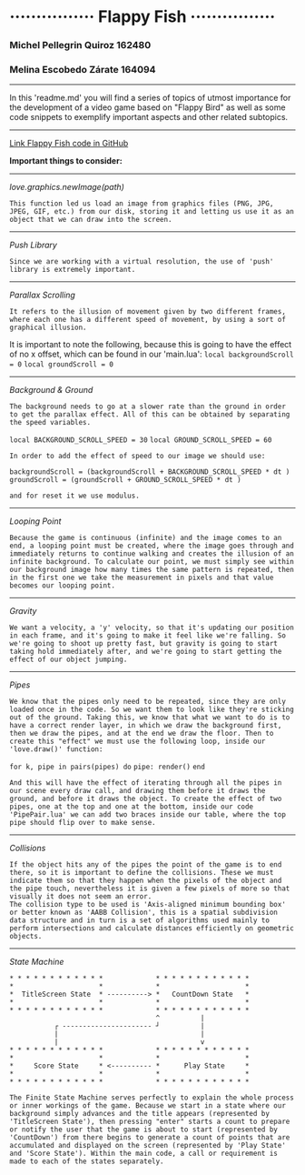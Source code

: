 # ················ Flappy Fish ················ #

### Michel Pellegrin Quiroz 162480 
### Melina Escobedo Zárate 164094 

***
In this 'readme.md' you will find a series of topics of utmost importance 
for the development of a video game based on "Flappy Bird" 
as well as some code snippets to exemplify important aspects and other 
related subtopics. 
***

[Link Flappy Fish code in GitHub](https://github.com/melinaescobedo/FlappyFish.git)

**Important things to consider:**

----------------------------------------------------------------------------------

_love.graphics.newImage(path)_

    This function led us load an image from graphics files (PNG, JPG, JPEG, GIF, etc.) from our disk, storing it and letting us use it as an object that we can draw into the screen.
    
---------------------------------------------------------------------------------- 

_Push Library_
    
    Since we are working with a virtual resolution, the use of 'push' library is extremely important. 
    
----------------------------------------------------------------------------------

_Parallax Scrolling_

    It refers to the illusion of movement given by two different frames, where each one has a different speed of movement, by using a sort of graphical illusion.

It is important to note the following, because this is going to have the effect of no x offset, which can be found in our 'main.lua':
    `local backgroundScroll = 0`
    `local groundScroll = 0`
    
----------------------------------------------------------------------------------  

_Background & Ground_

    The background needs to go at a slower rate than the ground in order to get the parallax effect. All of this can be obtained by separating the speed variables.
    
`local BACKGROUND_SCROLL_SPEED = 30`
`local GROUND_SCROLL_SPEED = 60`

    In order to add the effect of speed to our image we should use:

`backgroundScroll = (backgroundScroll + BACKGROUND_SCROLL_SPEED * dt )`
`groundScroll = (groundScroll + GROUND_SCROLL_SPEED * dt )`

    and for reset it we use modulus.
    
----------------------------------------------------------------------------------

_Looping Point_
    
    Because the game is continuous (infinite) and the image comes to an end, a looping point must be created, where the image goes through and immediately returns to continue walking and creates the illusion of an infinite background. To calculate our point, we must simply see within our background image how many times the same pattern is repeated, then in the first one we take the measurement in pixels and that value becomes our looping point. 
    
---------------------------------------------------------------------------------- 

_Gravity_

    We want a velocity, a 'y' velocity, so that it's updating our position in each frame, and it's going to make it feel like we're falling. So we're going to shoot up pretty fast, but gravity is going to start taking hold immediately after, and we're going to start getting the effect of our object jumping.
 
 --------------------------------------------------------------------------------- 
 
 _Pipes_
 
    We know that the pipes only need to be repeated, since they are only loaded once in the code. So we want them to look like they're sticking out of the ground. Taking this, we know that what we want to do is to have a correct render layer, in which we draw the background first, then we draw the pipes, and at the end we draw the floor. Then to create this "effect" we must use the following loop, inside our 'love.draw()' function:
    
`for k, pipe in pairs(pipes) do`
    `pipe: render()`
`end`

    And this will have the effect of iterating through all the pipes in our scene every draw call, and drawing them before it draws the ground, and before it draws the object. To create the effect of two pipes, one at the top and one at the bottom, inside our code 'PipePair.lua' we can add two braces inside our table, where the top pipe should flip over to make sense.
    
----------------------------------------------------------------------------------

_Collisions_

    If the object hits any of the pipes the point of the game is to end there, so it is important to define the collisions. These we must indicate them so that they happen when the pixels of the object and the pipe touch, nevertheless it is given a few pixels of more so that visually it does not seem an error. 
    The collision type to be used is 'Axis-aligned minimum bounding box' or better known as 'AABB Collision', this is a spatial subdivision data structure and in turn is a set of algorithms used mainly to perform intersections and calculate distances efficiently on geometric objects.    

----------------------------------------------------------------------------------

_State Machine_


    * * * * * * * * * * * *             * * * * * * * * * * * *
    *                     *             *                     *    
    *  TitleScreen State  * ----------> *   CountDown State   *
    *                     *             *                     *
    * * * * * * * * * * * *             * * * * * * * * * * * *
                                        ^          |
               ┌ ---------------------- ┘          |
               |                                   |
               |                                   v
    * * * * * * * * * * * *             * * * * * * * * * * * *
    *                     *             *                     *    
    *     Score State     * <---------- *      Play State     *
    *                     *             *                     *
    * * * * * * * * * * * *             * * * * * * * * * * * *

    The Finite State Machine serves perfectly to explain the whole process or inner workings of the game. Because we start in a state where our background simply advances and the title appears (represented by 'TitleScreen State'), then pressing "enter" starts a count to prepare or notify the user that the game is about to start (represented by 'CountDown') from there begins to generate a count of points that are accumulated and displayed on the screen (represented by 'Play State' and 'Score State'). Within the main code, a call or requirement is made to each of the states separately.
